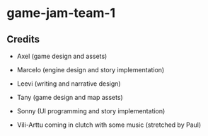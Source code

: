 # game-jam-team-1

## Credits

 - Axel (game design and assets)
 - Marcelo (engine design and story implementation)
 - Leevi (writing and narrative design)
 - Tany (game design and map assets)
 - Sonny (UI programming and story implementation)

 - Vili-Arttu coming in clutch with some music (stretched by Paul)

